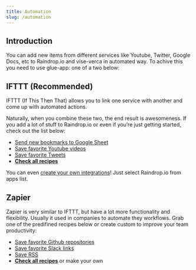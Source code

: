 ```yaml
---
title: Automation
slug: /automation
---
```

## Introduction

You can add new items from different services like Youtube, Twitter, Google Docs, etc to Raindrop.io and vise-verca in automated way.
To achive this you need to use glue-app: one of a two below:

## IFTTT (Recommended)
IFTTT (If This Then That) allows you to link one service with another and come up with automated actions.

Naturally, when you combine these two, the end result is awesomeness. 
If you add a lot of stuff to Raindrop.io or even if you’re just getting started, check out the list below:

- [Send new bookmarks to Google Sheet](https://ifttt.com/applets/hn5RNTPp-log-new-items-in-raindrop-io-to-a-google-sheet)
- [Save favorite Youtube videos](https://ifttt.com/applets/DJyFrvNd-save-liked-youtube-video-to-raindrop-io)
- [Save favorite Tweets](https://ifttt.com/applets/zY5kqKtL-save-the-tweets-you-like-in-raindrop-io)
- [**Check all recipes**](https://ifttt.com/raindrop)

You can even [create your own integrations](https://ifttt.com/create)! Just select Raindrop.io from apps list.

## Zapier
Zapier is very similar to IFTTT, but have a lot more functionality and flexibility.
Usually it used in companies to automate they workflows. Grab one of the predifined recipes below or create custom to improve your team productivity:

- [Save favorite Github repositories](https://zapier.com/apps/github/integrations/raindropio/231017/create-new-global-events-in-github-as-raindropio-items)
- [Save favorite Slack links](https://zapier.com/apps/raindropio/integrations/slack/110589/save-new-links-from-slack-messages-to-raindropio)
- [Save RSS](https://zapier.com/apps/raindropio/integrations/rss/205642/save-new-rss-items-to-raindropio)
- [**Check all recipes**](https://zapier.com/apps/raindropio) or make your own
